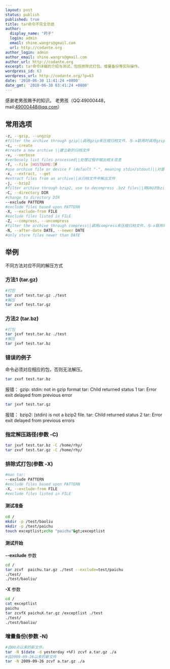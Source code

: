 ```yaml
---
layout: post
status: publish
published: true
title: tar命令不完全总结
author:
  display_name: "莳子"
  login: admin
  email: shine.wangrs@gmail.com
  url: http://codante.org
author_login: admin
author_email: shine.wangrs@gmail.com
author_url: http://codante.org
excerpt: tar命令详细的介绍与测试，包括排除式打包、增量备份等实际操作。
wordpress_id: 63
wordpress_url: http://codante.org/?p=63
date: '2010-06-30 11:41:24 +0800'
date_gmt: '2010-06-30 03:41:24 +0800'
---
```


感谢老男孩赐予的知识。 老男孩（QQ:49000448， mail:49000448@qq.com）

## 常用选项

```bash
-z, --gzip, --ungzip
#filter the archive through gzip||调用gzip来压缩归档文件，与-x联用时调用gzip完成解压缩
-c, --create
#create a new archive ||建立新的归档文件
-v, --verbose
#verbosely list files processed||处理过程中输出相关信息
-f, --file [HOSTNAME:]F
#use archive file or device F (default "-", meaning stdin/stdout)||对普通文件操作
-x, --extract, --get
#extract files from an archive||从归档文件中解出文件
-j, --bzip2
#filter archive through bzip2, use to decompress .bz2 files||用GNU的bzip2压缩文件或解压
-C, --directory DIR
#change to directory DIR
--exclude PATTERN
#exclude files based upon PATTERN
-X, --exclude-from FILE
#exclude files listed in FILE
-Z, --compress, --uncompress
#filter the archive through compress||调用compress来压缩归档文件，与-x联用时调用compress完成解压缩
-N, --after-date DATE, --newer DATE
#only store files newer than DATE
```

## 举例

不同方法对应不同的解压方式

### 方法1 (tar.gz)

```bash
#打包
tar zcvf test.tar.gz ./test
#解压
tar zxvf test.tar.gz
```

### 方法2 (tar.bz)

```bash
#打包
tar jcvf test.tar.bz ./test
#解压
tar jxvf test.tar.bz
```

### 错误的例子

命令必须对应相应的包，否则无法解压。

```bash
tar zxvf test.tar.bz
```

报错：
gzip: stdin: not in gzip format
tar: Child returned status 1
tar: Error exit delayed from previous error

```bash
tar jxvf test.tar.gz
```

报错：
bzip2: (stdin) is not a bzip2 file.
tar: Child returned status 2
tar: Error exit delayed from previous errors

### 指定解压路径(参数 -C)

```bash
tar jxvf test.tar.bz -C /home/rhy/
tar zxvf test.tar.gz -C /home/rhy/
```

### 排除式打包(参数 -X)

```bash
#man tar:
--exclude PATTERN
#exclude files based upon PATTERN
-X, --exclude-from FILE
#exclude files listed in FILE
```

#### 测试准备

```bash
cd /
mkdir -p /test/baoliu
mkdir -p /test/paichu
touch exceptlist;echo "paichu"&gt;exceptlist
```

#### 测试开始

**--exclude** 参数

```bash
cd /
tar zcvf  paichu.tar.gz ./test --exclude=test/paichu
./test/
./test/baoliu/
```

**-X** 参数

```bash
cd /
cat exceptlist
paichu
tar zcvfX paichuX.tar.gz /exceptlist ./test
./test/
./test/baoliu/
```

### 增量备份(参数 -N)

```bash
#自00点以来的新文件。
tar -N $(date -d yesterday +%F) zcvf a.tar.gz ./a
#自2009-09-26以来的新文件
tar -N 2009-09-26 zcvf a.tar.gz ./a
```